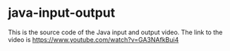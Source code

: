 # java-input-output
This is the source code of the Java input and output video. The link to the video is https://www.youtube.com/watch?v=GA3NAfkBui4
